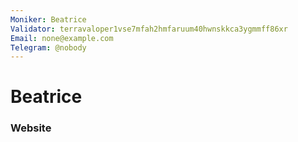 ```yaml
---
Moniker: Beatrice
Validator: terravaloper1vse7mfah2hmfaruum40hwnskkca3ygmmff86xr
Email: none@example.com
Telegram: @nobody
---
```


# Beatrice



### Website



